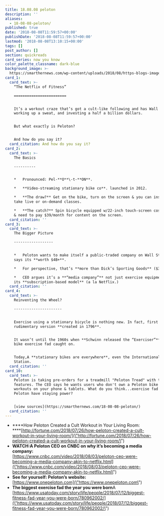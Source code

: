```yaml
---
title: 18.08.08 peloton
description: ''
aliases:
  - 18-08-08-peloton/
published: true
date: '2018-08-08T11:59:57+00:00'
publishDate: '2018-08-08T11:59:57+00:00'
lastmod: '2018-08-08T13:10:15+00:00'
tags: []
post_author: []
section: quickreads
card_series: now you know
color_palette_classname: dark-blue
background_image: >-
  https://smarthernews.com/wp-content/uploads/2018/08/https-blogs-images.forbes.com-paulearle-files-2017-10-Peloton.jpg.png
card_1:
  card_text: >-
    “The Netflix of Fitness”

    ========================


    It’s a workout craze that’s got a cult-like following and has Wall Street
    working up a sweat, and investing a half a billion dollars.


    But what exactly is Peloton?


    And how do you say it?
  card_citation: And how do you say it?
card_2:
  card_text: >-
    The Basics

    ----------


    *   Pronounced: Pel-**O**\-t-**ON**.

    *   **Video-streaming stationary bike co**. launched in 2012.

    *   **The draw?** Get on the bike, turn on the screen & you can instantly
    take live or on-demand classes.

    *   **The catch?** Spin bicycle equipped w/22-inch touch-screen costs $1,995
    & need to pay $39/month for content on the screen.
  card_citation: ''
card_3:
  card_text: >-
    The Bigger Picture

    ------------------


    *   Peloton wants to make itself a public-traded company on Wall St. which
    says its **worth $4B+**.

    *   For perspective, that’s **more than Dick’s Sporting Goods** ($3.5B).

    *   CEO argues it’s a **“media company”** not just exercise equipment due to
    its **subscription-based model** (a la Netflix.)
  card_citation: ''
card_4:
  card_text: >-
    Reinventing the Wheel?

    ----------------------


    Exercise using a stationary bicycle is nothing new. In fact, first
    rudimentary version **created in 1796**.


    It wasn’t until the 1960s when **Schwinn released the “Exerciser”** that the
    bike exercise fad caught on.


    Today,A **stationary bikes are everywhere**, even the International Space
    Station.
  card_citation: ''
card_10:
  card_text: >-
    Peloton is taking pre-orders for a treadmill "Peloton Tread" with the same
    features. The CEO says he wants users who don't own a Peloton bike to access
    workouts on your phone & tablets. What do you think...exercise fad or does
    Peloton have staying power?


    [view sources](https://smarthernews.com/18-08-08-peloton/)
  card_citation: ''
---
```

*   ****How Peloton Created a Cult Workout in Your Living Room:  
    ****[http://fortune.com/2018/07/26/how-peloton-created-a-cult-workout-in-your-living-room/](\"http://fortune.com/2018/07/26/how-peloton-created-a-cult-workout-in-your-living-room/\")
*   **WATCH:A Peloton CEO on CNBC on why it’s becoming a media company:**  
    [https://www.cnbc.com/video/2018/08/03/peloton-ceo-were-becoming-a-media-company-akin-to-netflix.html](\"https://www.cnbc.com/video/2018/08/03/peloton-ceo-were-becoming-a-media-company-akin-to-netflix.html\")
*   **See for yourself: Peloton’s website:**  
    [https://www.onepeloton.com](\"https://www.onepeloton.com\")
*   **The biggest exercise fad the year you were born**A [https://www.usatoday.com/story/life/people/2018/07/12/biggest-fitness-fad-year-you-were-born/780962002/](\"https://www.usatoday.com/story/life/people/2018/07/12/biggest-fitness-fad-year-you-were-born/780962002/\")